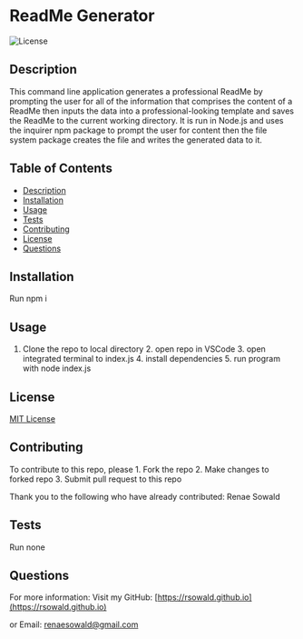 # ReadMe Generator

  ![License](https://img.shields.io/badge/license-MIT-green.svg)
  
  ## Description
  
  This command line application generates a professional ReadMe by prompting the user for all of the information that comprises the content of a ReadMe then inputs the data into a professional-looking template and saves the ReadMe to the current working directory. It is run in Node.js and uses the inquirer npm package to prompt the user for content then the file system package creates the file and writes the generated data to it.
  
  ## Table of Contents
  
  * [Description](#description)
  * [Installation](#installation)
  * [Usage](#usage)
  * [Tests](#tests)
  * [Contributing](#contributing)
  * [License](#license)
  * [Questions](#questions)
    
  ## Installation
  Run npm i
  
  ## Usage
  1. Clone the repo to local directory  2. open repo in VSCode  3. open integrated terminal to index.js  4. install dependencies  5. run program with node index.js
  
  
  ## License
  [MIT License](https://choosealicense.com/licenses/mit/)
  
  ## Contributing
  To contribute to this repo, please 1. Fork the repo  2. Make changes to forked repo  3. Submit pull request to this repo

  Thank you to the following who have already contributed: Renae Sowald
  
  ## Tests
  Run none
  
  ## Questions
  
  For more information:
  Visit my GitHub: [https://rsowald.github.io](https://rsowald.github.io)

  or Email: renaesowald@gmail.com